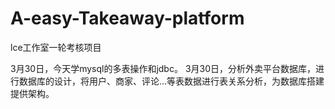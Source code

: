 # A-easy-Takeaway-platform
lce工作室一轮考核项目

3月30日，今天学mysql的多表操作和jdbc。
3月30日，分析外卖平台数据库，进行数据库的设计，将用户、商家、评论...等表数据进行表关系分析，为数据库搭建提供架构。
